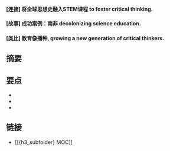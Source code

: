 #### [连接] 将全球思想史融入STEM课程 to foster critical thinking.


#### [故事] 成功案例：南非 decolonizing science education.


#### [类比] 教育像播种, growing a new generation of critical thinkers.


## 摘要


## 要点

- 
- 
- 

## 链接

- [[{h3_subfolder} MOC]]
